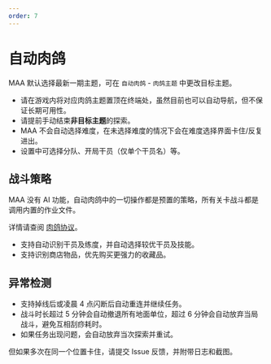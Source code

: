 ```yaml
---
order: 7
---
```


# 自动肉鸽

MAA 默认选择最新一期主题，可在 `自动肉鸽` - `肉鸽主题` 中更改目标主题。

- 请在游戏内将对应肉鸽主题置顶在终端处，虽然目前也可以自动导航，但不保证长期可用性。
- 请提前手动结束**非目标主题**的探索。
- MAA 不会自动选择难度，在未选择难度的情况下会在难度选择界面卡住/反复进出。
- 设置中可选择分队、开局干员（仅单个干员名）等。

## 战斗策略

MAA 没有 AI 功能，自动肉鸽中的一切操作都是预置的策略，所有关卡战斗都是调用内置的作业文件。

详情请查阅 [肉鸽协议](../../protocol/integrated-strategy-schema.md)。

- 支持自动识别干员及练度，并自动选择较优干员及技能。
- 支持识别商店物品，优先购买更强力的收藏品。

## 异常检测

- 支持掉线后或凌晨 4 点闪断后自动重连并继续任务。
- 战斗时长超过 5 分钟会自动撤退所有地面单位，超过 6 分钟会自动放弃当局战斗，避免互相刮痧耗时。
- 如果任务出现问题，会自动放弃当次探索并重试。

但如果多次在同一个位置卡住，请提交 Issue 反馈，并附带日志和截图。
